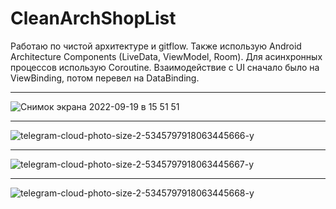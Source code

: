 # CleanArchShopList
Работаю по чистой архитектуре и gitflow. Также использую Android Architecture Components (LiveData, ViewModel, Room). 
Для асинхронных процессов использую Coroutine. Взаимодействие с UI сначало было на ViewBinding, потом перевел на DataBinding.
***
![Снимок экрана 2022-09-19 в 15 51 51](https://user-images.githubusercontent.com/87909372/191021595-8c6a45ba-7327-49b0-b923-b2602112b73c.png)
***
![telegram-cloud-photo-size-2-5345797918063445666-y](https://user-images.githubusercontent.com/87909372/195166567-e0a12035-1e2b-4d83-aec3-f3b2bdbe9ad6.jpg)
***
![telegram-cloud-photo-size-2-5345797918063445667-y](https://user-images.githubusercontent.com/87909372/195166591-26cf1449-477e-4544-aa56-8c3684fd724c.jpg)
***
![telegram-cloud-photo-size-2-5345797918063445668-y](https://user-images.githubusercontent.com/87909372/195166611-bee83b60-2006-4416-b820-9439f51d5e01.jpg)

